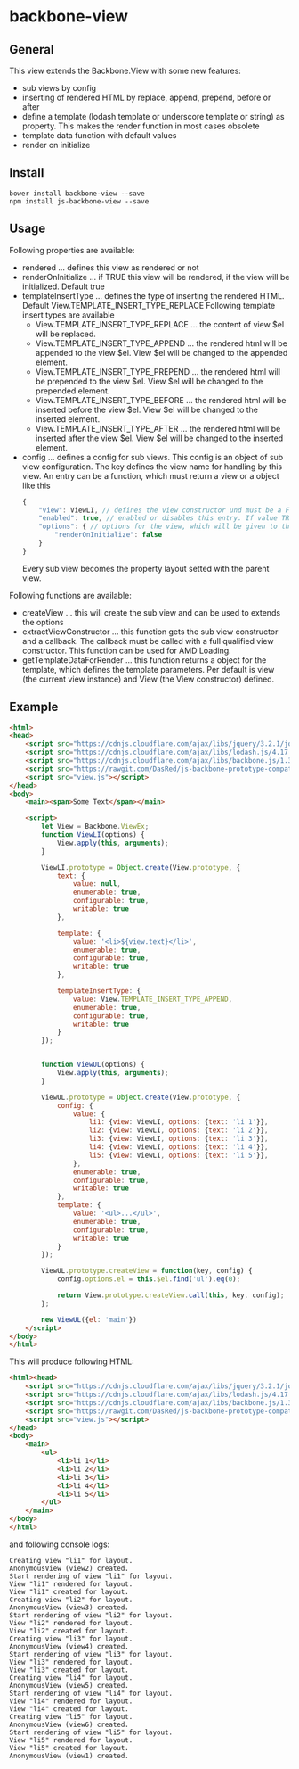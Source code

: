 # backbone-view
## General
This view extends the Backbone.View with some new features:
- sub views by config
- inserting of rendered HTML by replace, append, prepend, before or after
- define a template (lodash template or underscore template or string) as property. This makes the render function in most cases obsolete
- template data function with default values
- render on initialize

## Install
```
bower install backbone-view --save
npm install js-backbone-view --save
```

## Usage
Following properties are available:

- rendered           ... defines this view as rendered or not
- renderOnInitialize ... if TRUE this view will be rendered, if the view will be initialized. Default true
- templateInsertType ... defines the type of inserting the rendered HTML. Default View.TEMPLATE_INSERT_TYPE_REPLACE
    Following template insert types are available
    - View.TEMPLATE_INSERT_TYPE_REPLACE ... the content of view $el will be replaced.
    - View.TEMPLATE_INSERT_TYPE_APPEND  ... the rendered html will be appended to the view $el. View $el will be changed to the appended element.
    - View.TEMPLATE_INSERT_TYPE_PREPEND ... the rendered html will be prepended to the view $el. View $el will be changed to the prepended element.
    - View.TEMPLATE_INSERT_TYPE_BEFORE  ... the rendered html will be inserted before the view $el. View $el will be changed to the inserted element.
    - View.TEMPLATE_INSERT_TYPE_AFTER   ... the rendered html will be inserted after the view $el. View $el will be changed to the inserted element.
- config             ... defines a config for sub views. This config is an object of sub view configuration. The key defines the view name for handling by this view.
    An entry can be a function, which must return a view or a object like this
    ```js
    {
        "view": ViewLI, // defines the view constructor und must be a Function, which can be instanciated.
        "enabled": true, // enabled or disables this entry. If value TRUE, then the view will be rendered. If not, then the view will be not rendered
        "options": { // options for the view, which will be given to the view constructor
            "renderOnInitialize": false
        }
    }
    ```
    Every sub view becomes the property layout setted with the parent view.

Following functions are available:
- createView ... this will create the sub view and can be used to extends the options
- extractViewConstructor ... this function gets the sub view constructor and a callback. The callback must be called with a full qualified view constructor. This function can be used for AMD Loading.
- getTemplateDataForRender ... this function returns a object for the template, which defines the template parameters. Per default is view (the current view instance) and View (the View constructor) defined.

## Example
```html
<html>
<head>
    <script src="https://cdnjs.cloudflare.com/ajax/libs/jquery/3.2.1/jquery.min.js"></script>
    <script src="https://cdnjs.cloudflare.com/ajax/libs/lodash.js/4.17.4/lodash.js"></script>
    <script src="https://cdnjs.cloudflare.com/ajax/libs/backbone.js/1.3.3/backbone-min.js"></script>
    <script src="https://rawgit.com/DasRed/js-backbone-prototype-compatibility/master/compatibility.js"></script>
    <script src="view.js"></script>
</head>
<body>
    <main><span>Some Text</span></main>

    <script>
        let View = Backbone.ViewEx;
        function ViewLI(options) {
            View.apply(this, arguments);
        }

        ViewLI.prototype = Object.create(View.prototype, {
            text: {
                value: null,
                enumerable: true,
                configurable: true,
                writable: true
            },

            template: {
                value: '<li>${view.text}</li>',
                enumerable: true,
                configurable: true,
                writable: true
            },

            templateInsertType: {
                value: View.TEMPLATE_INSERT_TYPE_APPEND,
                enumerable: true,
                configurable: true,
                writable: true
            }
        });


        function ViewUL(options) {
            View.apply(this, arguments);
        }

        ViewUL.prototype = Object.create(View.prototype, {
            config: {
                value: {
                    li1: {view: ViewLI, options: {text: 'li 1'}},
                    li2: {view: ViewLI, options: {text: 'li 2'}},
                    li3: {view: ViewLI, options: {text: 'li 3'}},
                    li4: {view: ViewLI, options: {text: 'li 4'}},
                    li5: {view: ViewLI, options: {text: 'li 5'}},
                },
                enumerable: true,
                configurable: true,
                writable: true
            },
            template: {
                value: '<ul>...</ul>',
                enumerable: true,
                configurable: true,
                writable: true
            }
        });

        ViewUL.prototype.createView = function(key, config) {
            config.options.el = this.$el.find('ul').eq(0);

            return View.prototype.createView.call(this, key, config);
        };

        new ViewUL({el: 'main'})
    </script>
</body>
</html>
```

This will produce following HTML:
```html
<html><head>
    <script src="https://cdnjs.cloudflare.com/ajax/libs/jquery/3.2.1/jquery.min.js"></script>
    <script src="https://cdnjs.cloudflare.com/ajax/libs/lodash.js/4.17.4/lodash.js"></script>
    <script src="https://cdnjs.cloudflare.com/ajax/libs/backbone.js/1.3.3/backbone-min.js"></script>
    <script src="https://rawgit.com/DasRed/js-backbone-prototype-compatibility/master/compatibility.js"></script>
    <script src="view.js"></script>
</head>
<body>
    <main>
        <ul>
            <li>li 1</li>
            <li>li 2</li>
            <li>li 3</li>
            <li>li 4</li>
            <li>li 5</li>
        </ul>
    </main>
</body>
</html>
```

and following console logs:
```text
Creating view "li1" for layout.
AnonymousView (view2) created.
Start rendering of view "li1" for layout.
View "li1" rendered for layout.
View "li1" created for layout.
Creating view "li2" for layout.
AnonymousView (view3) created.
Start rendering of view "li2" for layout.
View "li2" rendered for layout.
View "li2" created for layout.
Creating view "li3" for layout.
AnonymousView (view4) created.
Start rendering of view "li3" for layout.
View "li3" rendered for layout.
View "li3" created for layout.
Creating view "li4" for layout.
AnonymousView (view5) created.
Start rendering of view "li4" for layout.
View "li4" rendered for layout.
View "li4" created for layout.
Creating view "li5" for layout.
AnonymousView (view6) created.
Start rendering of view "li5" for layout.
View "li5" rendered for layout.
View "li5" created for layout.
AnonymousView (view1) created.
```

